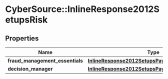 # CyberSource::InlineResponse2012SetupsRisk

## Properties
Name | Type | Description | Notes
------------ | ------------- | ------------- | -------------
**fraud_management_essentials** | [**InlineResponse2012SetupsPaymentsCardProcessing**](InlineResponse2012SetupsPaymentsCardProcessing.md) |  | [optional] 
**decision_manager** | [**InlineResponse2012SetupsPaymentsCardProcessing**](InlineResponse2012SetupsPaymentsCardProcessing.md) |  | [optional] 



